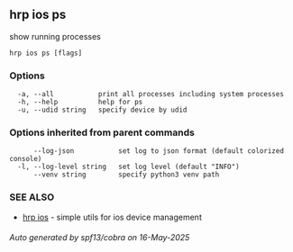 ## hrp ios ps

show running processes

```
hrp ios ps [flags]
```

### Options

```
  -a, --all           print all processes including system processes
  -h, --help          help for ps
  -u, --udid string   specify device by udid
```

### Options inherited from parent commands

```
      --log-json           set log to json format (default colorized console)
  -l, --log-level string   set log level (default "INFO")
      --venv string        specify python3 venv path
```

### SEE ALSO

* [hrp ios](hrp_ios.md)	 - simple utils for ios device management

###### Auto generated by spf13/cobra on 16-May-2025
